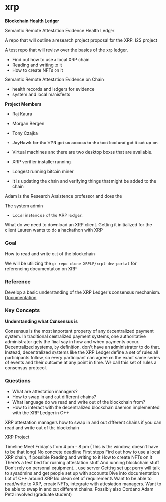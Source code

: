 # xrp

**Blockchain Health Ledger**

Semantic Remote Attestation Evidence Health Ledger

A repo that will outline a research project proposal for the XRP.
I2S project 

A test repo that will review over the basics of the xrp ledger.

- Find out how to use a local XRP chain
- Reading and writing to it 
- How to create NFTs on it

Semantic Remote Attestation Evidence on Chain
- health records and ledgers for evidence
-  system and local manisfests

**Project Members**
- Raj Kaura
- Morgan Bergen
- Tony Czajka

- JayHawk for the VPN get us access to the test bed and get it set up on 
- Virtual machines and there are two desktop boxes that are available.  
- XRP verifier installer running 
- Longest running bitcoin miner
- It is updating the chain and verifying things that might be added to the chain

Adam is the Research Assistence professor and does the 

The system admin 

- Local instances of the XRP ledger.

What do we need to download an XRP client.
Getting it initialized for the client
Lauren wants to do a hackathon with XRP 
### Goal
How to read and write out of the blockchain

We will be utilizing the `gh repo clone XRPLF/xrpl-dev-portal` for referencing documentation on XRP

### Reference
Develop a basic understanding of the XRP Ledger's consensus mechanism.
[Documentation](https://xrpl.org/concepts.html)

### Key Concepts
**Understanding what Consensus is**

Consensus is the most important property of any decentralized payment system. In traditional centralized payment systems, one authoritative administrator gets the final say in how and when payments occur. Decentralized systems, by definition, don't have an administrator to do that. Instead, decentralized systems like the XRP Ledger define a set of rules all participants follow, so every participant can agree on the exact same series of events and their outcome at any point in time. We call this set of rules a consensus protocol.


### Questions
- What are attestation managers?
- How to swap in and out different chains?
- What language do we read and write out of the blockchain from?
- How to interact with the decentralized blockchain daemon implemented with the XRP Ledger in C++

XRP
attestation managers
how to swap in and out different chains
if you can read and write out of the blockchain





XRP Project


Timeline
Meet Friday's from 4 pm - 8 pm (This is the window, doesn’t have to be that long)
No concrete deadline
First steps
Find out how to use a local XRP chain, if possible
Reading and writing to it 
How to create NFTs on it
There’s a test bed for running attestation stuff
And running blockchain stuff
Don’t rely on personal equipment… use server
Getting set up: perry will talk to sysadmins and get people set up with accounts
Dive into documentation
Lot of C++ around XRP
No clean set of requirements
Want to be able to read/write to XRP, create NFTs, integrate with attestation managers. Want to be able to swap in and out different chains. Possibly also Cordano
Adam Petz involved (graduate student)
